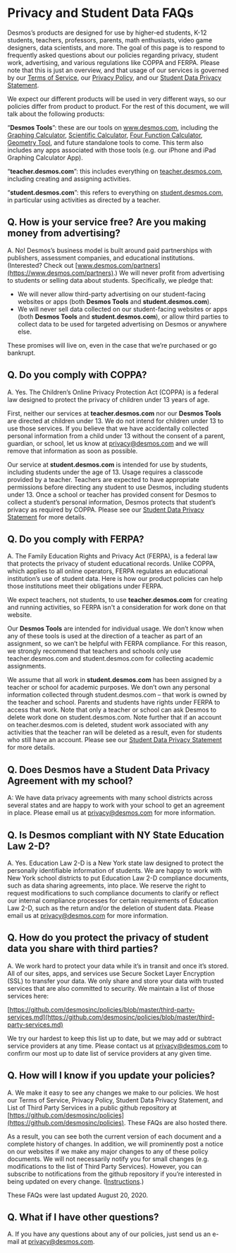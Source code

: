# Privacy and Student Data FAQs

Desmos’s products are designed for use by higher-ed students, K-12 students, teachers, professors, parents, math enthusiasts, video game designers, data scientists, and more.
The goal of this page is to respond to frequently asked questions about our policies regarding privacy, student work, advertising, and various regulations like COPPA and FERPA.
Please note that this is just an overview, and that usage of our services is governed by our [Terms of Service](https://www.desmos.com/terms), our [Privacy Policy](https://www.desmos.com/privacy), and our [Student Data Privacy Statement](https://www.desmos.com/studentdata).

We expect our different products will be used in very different ways, so our policies differ from product to product.
For the rest of this document, we will talk about the following products:

“**Desmos Tools**”: these are our tools on www.desmos.com, including the [Graphing Calculator](https://www.desmos.com/calculator), [Scientific Calculator](https://www.desmos.com/scientific), [Four Function Calculator](https://www.desmos.com/fourfunction), [Geometry Tool](https://www.desmos.com/geometry), and future standalone tools to come.
This term also includes any apps associated with those tools (e.g. our iPhone and iPad Graphing Calculator App).

“**teacher.desmos.com**”: this includes everything on [teacher.desmos.com](https://teacher.desmos.com), including creating and assigning activities.

“**student.desmos.com**”: this refers to everything on [student.desmos.com](https://student.desmos.com), in particular using activities as directed by a teacher.


## Q. How is your service free? Are you making money from advertising?

A. No!
Desmos’s business model is built around paid partnerships with publishers, assessment companies, and educational institutions.
(Interested? Check out [www.desmos.com/partners](https://www.desmos.com/partners).)
We will never profit from advertising to students or selling data about students.
Specifically, we pledge that:

* We will never allow third-party advertising on our student-facing websites or apps (both **Desmos Tools** and **student.desmos.com**).
* We will never sell data collected on our student-facing websites or apps (both **Desmos Tools** and **student.desmos.com**), or allow third parties to collect data to be used for targeted advertising on Desmos or anywhere else.

These promises will live on, even in the case that we’re purchased or go bankrupt.


## Q. Do you comply with COPPA?

A. Yes.
The Children’s Online Privacy Protection Act (COPPA) is a federal law designed to protect the privacy of children under 13 years of age.

First, neither our services at **teacher.desmos.com** nor our **Desmos Tools** are directed at children under 13. We do not intend for children under 13 to use those services.
If you believe that we have accidentally collected personal information from a child under 13 without the consent of a parent, guardian, or school, let us know at [privacy@desmos.com](mailto:privacy@desmos.com) and we will remove that information as soon as possible.

Our service at **student.desmos.com** is intended for use by students, including students under the age of 13.
Usage requires a classcode provided by a teacher.
Teachers are expected to have appropriate permissions before directing any student to use Desmos, including students under 13.
Once a school or teacher has provided consent for Desmos to collect a student’s personal information, Desmos protects that student’s privacy as required by COPPA.
Please see our [Student Data Privacy Statement](/studentdata) for more details.


## Q. Do you comply with FERPA?

A. The Family Education Rights and Privacy Act (FERPA), is a federal law that protects the privacy of student educational records.
Unlike COPPA, which applies to all online operators, FERPA regulates an educational institution’s use of student data.
Here is how our product policies can help those institutions meet their obligations under FERPA.

We expect teachers, not students, to use **teacher.desmos.com** for creating and running activities, so FERPA isn't a consideration for work done on that website.

Our **Desmos Tools** are intended for individual usage.
We don’t know when any of these tools is used at the direction of a teacher as part of an assignment, so we can’t be helpful with FERPA compliance.
For this reason, we strongly recommend that teachers and schools only use teacher.desmos.com and student.desmos.com for collecting academic assignments.

We assume that all work in **student.desmos.com** has been assigned by a teacher or school for academic purposes.
We don’t own any personal information collected through student.desmos.com &ndash; that work is owned by the teacher and school. Parents and students have rights under FERPA to access that work.
Note that only a teacher or school can ask Desmos to delete work done on student.desmos.com.
Note further that if an account on teacher.desmos.com is deleted, student work associated with any activities that the teacher ran will be deleted as a result, even for students who still have an account.
Please see our [Student Data Privacy Statement](https://www.desmos.com/studentdata) for more details.

## Q. Does Desmos have a Student Data Privacy Agreement with my school?

A: We have data privacy agreements with many school districts across several states and are happy to work with your school to get an agreement in place. Please email us at [privacy@desmos.com](mailto:privacy@desmos.com) for more information.

## Q. Is Desmos compliant with NY State Education Law 2-D?

A. Yes. Education Law 2-D is a New York state law designed to protect the personally identifiable information of students. We are happy to work with New York school districts to put Education Law 2-D compliance documents, such as data sharing agreements, into place. We reserve the right to request modifications to such compliance documents to clarify or reflect our internal compliance processes for certain requirements of Education Law 2-D, such as the return and/or the deletion of student data. Please email us at [privacy@desmos.com](mailto:privacy@desmos.com) for more information.

## Q. How do you protect the privacy of student data you share with third parties?

A. We work hard to protect your data while it’s in transit and once it’s stored.
All of our sites, apps, and services use Secure Socket Layer Encryption (SSL) to transfer your data.
We only share and store your data with trusted services that are also committed to security.
We maintain a list of those services here:

[https://github.com/desmosinc/policies/blob/master/third-party-services.md](https://github.com/desmosinc/policies/blob/master/third-party-services.md)

We try our hardest to keep this list up to date, but we may add or subtract service providers at any time.
Please contact us at [privacy@desmos.com](mailto:privacy@desmos.com) to confirm our most up to date list of service providers at any given time.


## Q. How will I know if you update your policies?

A. We make it easy to see any changes we make to our policies.
We host our Terms of Service, Privacy Policy, Student Data Privacy Statement, and List of Third Party Services in a public github repository at [https://github.com/desmosinc/policies](https://github.com/desmosinc/policies).
These FAQs are also hosted there.

As a result, you can see both the current version of each document and a complete history of changes.
In addition, we will prominently post a notice on our websites if we make any major changes to any of these policy documents.
We will not necessarily notify you for small changes (e.g. modifications to the list of Third Party Services).
However, you can subscribe to notifications from the github repository if you’re interested in being updated on every change. ([Instructions](https://help.github.com/articles/watching-repositories/).)

These FAQs were last updated August 20, 2020.

## Q. What if I have other questions?

A. If you have any questions about any of our policies, just send us an e-mail at [privacy@desmos.com](mailto:privacy@desmos.com).




